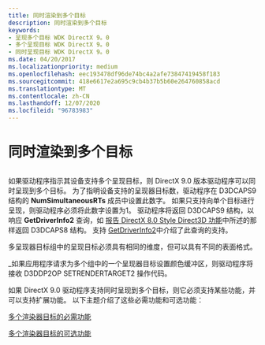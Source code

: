 ```yaml
---
title: 同时渲染到多个目标
description: 同时渲染到多个目标
keywords:
- 呈现多个目标 WDK DirectX 9。0
- 多个呈现目标 WDK DirectX 9。0
- 同时呈现目标 WDK DirectX 9。0
ms.date: 04/20/2017
ms.localizationpriority: medium
ms.openlocfilehash: eec193478df96de74bc4a2afe73847419458f183
ms.sourcegitcommit: 418e6617e2a695c9cb4b37b5b60e264760858acd
ms.translationtype: MT
ms.contentlocale: zh-CN
ms.lasthandoff: 12/07/2020
ms.locfileid: "96783983"
---
```

# <a name="rendering-to-multiple-targets-simultaneously"></a>同时渲染到多个目标


## <span id="ddk_rendering_to_multiple_targets_simultaneously_gg"></span><span id="DDK_RENDERING_TO_MULTIPLE_TARGETS_SIMULTANEOUSLY_GG"></span>


如果驱动程序指示其设备支持多个呈现目标，则 DirectX 9.0 版本驱动程序可以同时呈现到多个目标。 为了指明设备支持的呈现器目标数，驱动程序在 D3DCAPS9 结构的 **NumSimultaneousRTs** 成员中设置此数字。 如果只支持向单个目标进行呈现，则驱动程序必须将此数字设置为1。 驱动程序将返回 D3DCAPS9 结构，以响应 **GetDriverInfo2** 查询，如 [报告 DirectX 8.0 Style Direct3D 功能](reporting-directx-8-0-style-direct3d-capabilities.md)中所述的那样返回 D3DCAPS8 结构。 支持 [GetDriverInfo2](supporting-getdriverinfo2.md)中介绍了此查询的支持。

多呈现器目标组中的呈现目标必须具有相同的维度，但可以具有不同的表面格式。

\_如果应用程序请求为多个组中的一个呈现器目标设置颜色缓冲区，则驱动程序将接收 D3DDP2OP SETRENDERTARGET2 操作代码。

如果 DirectX 9.0 驱动程序支持同时呈现到多个目标，则它必须支持某些功能，并可以支持扩展功能。 以下主题介绍了这些必需功能和可选功能：

[多个渲染器目标的必需功能](required-features-for-multiple-render-targets.md)

[多个渲染器目标的可选功能](optional-features-for-multiple-render-targets.md)

 

 





